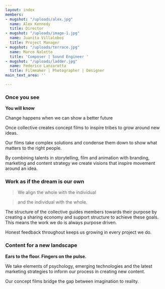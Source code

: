 ```yaml
---
layout: index
members:
- mugshot: "/uploads/alex.jpg"
  name: Alex Kennedy
  title: Director
- mugshot: "/uploads/image-1.jpg"
  name: Juanita Villalobos
  title: Project Manager
- mugshot: "/uploads/terrace.jpg"
  name: Marco Naletto
  title: 'Composer | Sound Engineer '
- mugshot: "/uploads/ladder.jpg"
  name: Federico Lanzarotta
  title: Filmmaker | Photographer | Designer
main_text_area: ''

---
```

### **Once you see**

**You will know** 

Change happens when we can show a better future

Once collective creates concept films to inspire tribes to grow around new ideas.

Our films take complex solutions and condense them down to show what matters to the right people.

By combining talents in storytelling, film and animation with branding, marketing and content strategy we create visions that inspire movement around an idea.

### **Work as if the dream is our own**

> We align the whole with the individual

> and the individual with the whole.

The structure of the collective guides members towards their purpose by creating a sharing economy and support structure to achieve these goals. This means the work we do is always purpose driven. 

Honest feedback throughout keeps us growing in every project we do.

### Content for a new landscape

**Ears to the floor. Fingers on the pulse.**

We take elements of psychology, emerging technologies and the latest marketing strategies to inform our process in creating new content. 

Our concept films bridge the gap between imagination to reality.